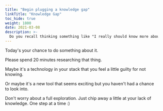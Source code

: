```yaml
---
title: "Begin plugging a knowledge gap"
linkTitle: "Knowledge Gap"
toc_hide: true
weight: 1800
date: 2021-03-08
description: >-
  Do you recall thinking something like "I really should know more about X"?
---
```


Today's your chance to do something about it.

Please spend 20 minutes researching that thing.

Maybe it's a technology in your stack that you feel a little guilty for not
knowing.

Or maybe it's a new tool that seems exciting but you haven't had a chance to
look into.

Don't worry about a full exploration. Just chip away a little at your lack of
knowledge. One step at a time :)

